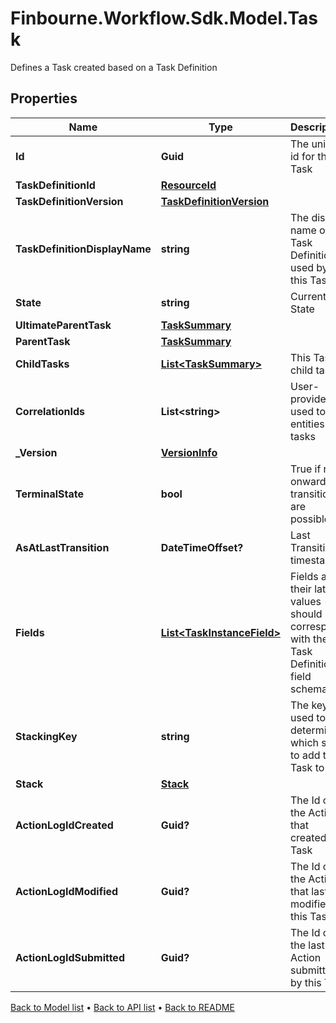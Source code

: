 # Finbourne.Workflow.Sdk.Model.Task
Defines a Task created based on a Task Definition

## Properties

Name | Type | Description | Notes
------------ | ------------- | ------------- | -------------
**Id** | **Guid** | The unique id for this Task | 
**TaskDefinitionId** | [**ResourceId**](ResourceId.md) |  | 
**TaskDefinitionVersion** | [**TaskDefinitionVersion**](TaskDefinitionVersion.md) |  | 
**TaskDefinitionDisplayName** | **string** | The display name of the Task Definition used by this Task | 
**State** | **string** | Current State | 
**UltimateParentTask** | [**TaskSummary**](TaskSummary.md) |  | 
**ParentTask** | [**TaskSummary**](TaskSummary.md) |  | [optional] 
**ChildTasks** | [**List&lt;TaskSummary&gt;**](TaskSummary.md) | This Task&#39;s child tasks | [optional] 
**CorrelationIds** | **List&lt;string&gt;** | User-provided ID used to link entities and tasks | [optional] 
**_Version** | [**VersionInfo**](VersionInfo.md) |  | [optional] 
**TerminalState** | **bool** | True if no onward transitions are possible | 
**AsAtLastTransition** | **DateTimeOffset?** | Last Transition timestamp | [optional] 
**Fields** | [**List&lt;TaskInstanceField&gt;**](TaskInstanceField.md) | Fields and their latest values - should correspond with the Task Definition field schema | [optional] 
**StackingKey** | **string** | The key used to determine which stack to add the Task to | [optional] 
**Stack** | [**Stack**](Stack.md) |  | [optional] 
**ActionLogIdCreated** | **Guid?** | The Id of the Action that created this Task | [optional] 
**ActionLogIdModified** | **Guid?** | The Id of the Action that last modified this Task | [optional] 
**ActionLogIdSubmitted** | **Guid?** | The Id of the last Action submitted by this Task | [optional] 

[Back to Model list](../README.md#documentation-for-models) &#8226; [Back to API list](../README.md#documentation-for-api-endpoints) &#8226; [Back to README](../README.md)

